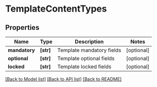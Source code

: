 # TemplateContentTypes


## Properties
Name | Type | Description | Notes
------------ | ------------- | ------------- | -------------
**mandatory** | **[str]** | Template mandatory fields | [optional] 
**optional** | **[str]** | Template optional fields | [optional] 
**locked** | **[str]** | Template locked fields | [optional] 

[[Back to Model list]](../README.md#documentation-for-models) [[Back to API list]](../README.md#documentation-for-api-endpoints) [[Back to README]](../README.md)


